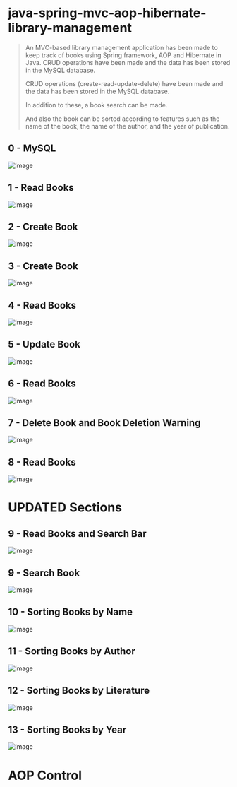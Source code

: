 # java-spring-mvc-aop-hibernate-library-management
> An MVC-based library management application has been made to keep track of books using Spring framework, AOP and Hibernate in Java. CRUD operations have been made and the data has been stored in the MySQL database.
>
> CRUD operations (create-read-update-delete) have been made and the data has been stored in the MySQL database.
>
> In addition to these, a book search can be made. 
>
> And also the book can be sorted according to features such as the name of the book, the name of the author, and the year of publication.

## 0 - MySQL
![image](https://user-images.githubusercontent.com/57245919/135175881-08a21830-2196-45ed-8006-6ea1e36ce03e.png)

## 1 - Read Books
![image](https://user-images.githubusercontent.com/57245919/135173352-5d0fa6c8-c758-4354-9fa9-3af262a9a830.png)
## 2 - Create Book
![image](https://user-images.githubusercontent.com/57245919/135173524-0ec90032-b14c-4382-8d55-517f7d9df008.png)

## 3 - Create Book
![image](https://user-images.githubusercontent.com/57245919/135173649-91afc0c0-5bae-4dbe-ab52-5bb008d3a2ca.png)
## 4 - Read Books
![image](https://user-images.githubusercontent.com/57245919/135173854-fe63267b-6a15-43bd-82f4-3df40df4b353.png)
## 5 - Update Book
![image](https://user-images.githubusercontent.com/57245919/135174024-7c39373f-ab36-42fe-98de-7a834ba57c42.png)
## 6 - Read Books
![image](https://user-images.githubusercontent.com/57245919/135174215-7cb96f01-4516-4bd4-b593-c9f6fe7354b8.png)
## 7 - Delete Book and Book Deletion Warning
![image](https://user-images.githubusercontent.com/57245919/135174571-db708282-d262-400c-bd4c-6cbd5efdf3fb.png)
## 8 - Read Books
![image](https://user-images.githubusercontent.com/57245919/135174656-64d9537e-9b17-42b0-9d49-dee198e61187.png)

# UPDATED Sections

## 9 - Read Books and Search Bar
![image](https://user-images.githubusercontent.com/57245919/135300086-3a6a0663-cdcb-44ac-aceb-36a843c6287c.png)
## 9 - Search Book
![image](https://user-images.githubusercontent.com/57245919/135300434-5790cadb-febf-4493-8dbc-f86d720f0229.png)
## 10 - Sorting Books by Name
![image](https://user-images.githubusercontent.com/57245919/135300792-0a180a87-ed55-4992-a78b-5d443258d57f.png)
## 11 - Sorting Books by Author
![image](https://user-images.githubusercontent.com/57245919/135301448-06fb2dbb-5dcf-4653-ac78-8b965fcb194c.png)
## 12 - Sorting Books by Literature
![image](https://user-images.githubusercontent.com/57245919/135301269-1c4242b0-38c0-494d-ad6d-19c8771ae8ca.png)
## 13 - Sorting Books by Year
![image](https://user-images.githubusercontent.com/57245919/135301980-9e358820-344b-45d8-b02d-6d318d0533c0.png)

# AOP Control


